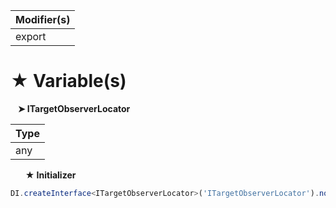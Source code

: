 | Modifier(s)                            |
|----------------------------------------|
| export |

# &#9733; Variable(s)

&nbsp;&nbsp; **&#10148; ITargetObserverLocator**

| Type                        |
|-----------------------------|
| any |

&nbsp;&nbsp;&nbsp;&nbsp;&nbsp; **&#9733; Initializer**

```ts
DI.createInterface<ITargetObserverLocator>('ITargetObserverLocator').noDefault()
```